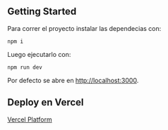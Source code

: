 ## Getting Started

Para correr el proyecto instalar las dependecias con:
```
npm i
```
Luego ejecutarlo con:
```
npm run dev
```

Por defecto se abre en [http://localhost:3000](http://localhost:3000).


## Deploy en Vercel

[Vercel Platform](https://reyesoft-prueba-tecnica.vercel.app/) 
